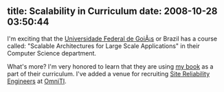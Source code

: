 title: Scalability in Curriculum
date: 2008-10-28 03:50:44
---

<p>I'm exciting that the <a href="http://www.ufg.br/page.php">Universidade Federal de GoiÃ¡s</a> or Brazil has a course called: "Scalable Architectures for Large Scale Applications" in their Computer Science department.</p><p>What's more?  I'm very honored to learn that they are using <a href="http://scalableinternetarchitectures.com/">my book</a> as a part of their curriculum.  I've added a venue for recruiting <a href="http://omniti.com/is/hiring/site-reliability-engineer">Site Reliability Engineers</a> at <a href="http://omniti.com">OmniTI</a>.</p>
